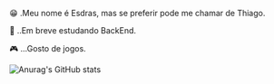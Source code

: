 😁 .Meu nome é Esdras, mas se preferir pode me chamar de Thiago.

📖 ..Em breve estudando BackEnd.

🎮 ...Gosto de jogos.

![Anurag's GitHub stats](https://github-readme-stats.vercel.app/api?username=EsdrasThiago&show_icons=true&theme=tokyonight&locale=pt-br&border_color=000000&icon_color=000000)
